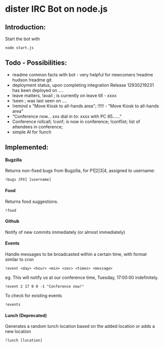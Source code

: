 dister IRC Bot on node.js
=========================
Introduction:
-------------
Start the bot with

    node start.js

Todo - Possibilities:
--------------------
- readme common facts with bot - very helpful for newcomers
	!readme hudson
	!readme git
- deployment status, upon completing integration
	Release 12930219231 has been deployed on .... 
- leave matters, !avail <nick>; <nick> is currently on leave till - xxxx
- !seen <nick>; <nick> was last seen on .... 
- !remind x "Move Kiosk to all-hands area"; <nick>!!!!! - "Move Kiosk to all-hands area"
- "Conference now... xxx dial in to: xxxx with PC 85......"
- Conference rollcall; !conf; <nick> is now in conference; !conflist; list of attendees in conference;
- simple AI for !lunch

Implemented:
------------
#### Bugzilla
Returns non-fixed bugs from Bugzilla, for P1|2|3|4, assigned to username:

    !bugs [PX] [username]

#### Food
Returns food suggestions.

    !food

#### Github
Notify of new commits immediately (or almost immediately)

#### Events
Handle messages to be broadcasted within a certain time, with format similar to
cron

    !event <day> <hour> <min> <sec> <times> <message>

eg. This will notify us at our conference time, Tuesday, 17:00:00 indefinitely.

    !event 2 17 0 0 -1 "Conference now!"

To check for existing events

    !events

#### Lunch (Deprecated)
Generates a random lunch location based on the added location or adds a new
location

    !lunch [location]


